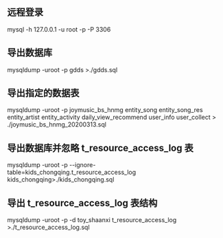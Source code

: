 ## 远程登录

mysql -h 127.0.0.1 -u root -p -P 3306

## 导出数据库

mysqldump -uroot -p gdds >./gdds.sql

## 导出指定的数据表

mysqldump -uroot -p joymusic_bs_hnmg entity_song entity_song_res entity_artist entity_activity daily_view_recommend user_info user_collect > ./joymusic_bs_hnmg_20200313.sql

## 导出数据库并忽略 t_resource_access_log 表

mysqldump -uroot -p --ignore-table=kids_chongqing.t_resource_access_log kids_chongqing>./kids_chongqing.sql

## 导出 t_resource_access_log 表结构

mysqldump -uroot -p -d toy_shaanxi t_resource_access_log >./t_resource_access_log.sql
